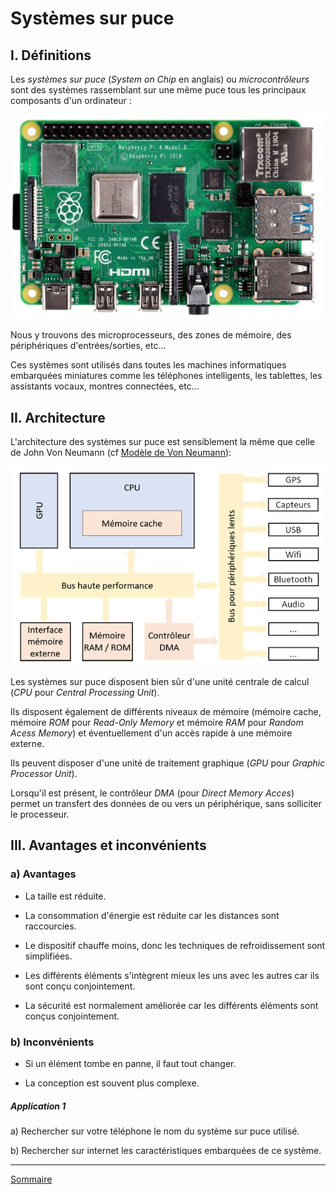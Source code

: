 # Systèmes sur puce

## I. Définitions

Les *systèmes sur puce* (*System on Chip* en anglais) ou *microcontrôleurs* sont des systèmes rassemblant sur une même puce tous les principaux composants d'un ordinateur :

![image](./img/soc.png)

Nous y trouvons des microprocesseurs, des zones de mémoire, des périphériques d'entrées/sorties, etc...

Ces systèmes sont utilisés dans toutes les machines informatiques embarquées miniatures comme les téléphones intelligents, les tablettes, les assistants vocaux, montres connectées, etc...

## II. Architecture

L'architecture des systèmes sur puce est sensiblement la même que celle de John Von Neumann (cf [Modèle de Von Neumann](./../../première/Architecture_des_machines/Modèle_Von_Neumann.md)):

![image](./img/architecture_soc.png)

Les systèmes sur puce disposent bien sûr d'une unité centrale de calcul (*CPU* pour *Central Processing Unit*).

Ils disposent également de différents niveaux de mémoire (mémoire cache, mémoire *ROM* pour *Read-Only Memory* et mémoire *RAM* pour *Random Acess Memory*) et éventuellement d'un accès rapide à une mémoire externe.

Ils peuvent disposer d'une unité de traitement graphique (*GPU* pour *Graphic Processor Unit*).

Lorsqu'il est présent, le contrôleur *DMA* (pour *Direct Memory Acces*) permet un transfert des données de ou vers un périphérique, sans solliciter le processeur.

## III. Avantages et inconvénients

### a) Avantages

- La taille est réduite.

- La consommation d'énergie est réduite car les distances sont raccourcies.

- Le dispositif chauffe moins, donc les techniques de refroidissement sont simplifiées.

- Les différents éléments s'intègrent mieux les uns avec les autres car ils sont conçu conjointement.

- La sécurité est normalement améliorée car les différents éléments sont conçus conjointement.

### b) Inconvénients

- Si un élément tombe en panne, il faut tout changer.

- La conception est souvent plus complexe.

##### Application 1

a) Rechercher sur votre téléphone le nom du système sur puce utilisé.

b) Rechercher sur internet les caractéristiques embarquées de ce système.

____________

[Sommaire](./../README.md)
